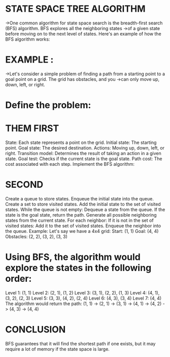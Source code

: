# STATE SPACE TREE ALGORITHM

->One common algorithm for state space search is the breadth-first search (BFS) algorithm. BFS explores all the neighboring states ->of a given state before moving on to the next level of states. Here's an example of how the BFS algorithm works:

# EXAMPLE :
->Let's consider a simple problem of finding a path from a starting point to a goal point on a grid. The grid has obstacles, and you ->can only move up, down, left, or right.

# Define the problem:
# THEM FIRST
State: Each state represents a point on the grid.
Initial state: The starting point.
Goal state: The desired destination.
Actions: Moving up, down, left, or right.
Transition model: Determines the result of taking an action in a given state.
Goal test: Checks if the current state is the goal state.
Path cost: The cost associated with each step.
Implement the BFS algorithm:

# SECOND
Create a queue to store states.
Enqueue the initial state into the queue.
Create a set to store visited states.
Add the initial state to the set of visited states.
While the queue is not empty:
Dequeue a state from the queue.
If the state is the goal state, return the path.
Generate all possible neighboring states from the current state.
For each neighbor:
If it is not in the set of visited states:
Add it to the set of visited states.
Enqueue the neighbor into the queue.
Example:
Let's say we have a 4x4 grid:
Start: (1, 1)
Goal: (4, 4)
Obstacles: (2, 2), (3, 2), (3, 3)

# Using BFS, the algorithm would explore the states in the following order:

Level 1: (1, 1)
Level 2: (2, 1), (1, 2)
Level 3: (3, 1), (2, 2), (1, 3)
Level 4: (4, 1), (3, 2), (2, 3)
Level 5: (3, 3), (4, 2), (2, 4)
Level 6: (4, 3), (3, 4)
Level 7: (4, 4)
The algorithm would return the path: (1, 1) -> (2, 1) -> (3, 1) -> (4, 1) -> (4, 2) -> (4, 3) -> (4, 4)

# CONCLUSION 
BFS guarantees that it will find the shortest path if one exists, but it may require a lot of memory if the state space is large.